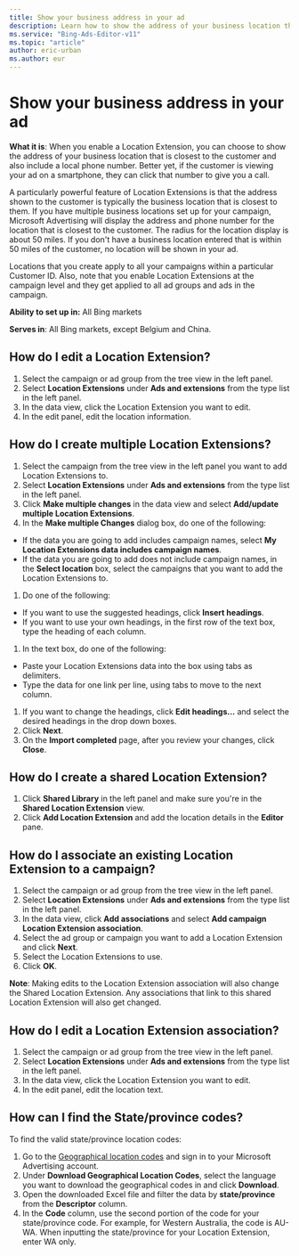 ```yaml
---
title: Show your business address in your ad
description: Learn how to show the address of your business location that's closest to the customer with Location Extensions.
ms.service: "Bing-Ads-Editor-v11"
ms.topic: "article"
author: eric-urban
ms.author: eur
---
```


# Show your business address in your ad

**What it is**:   When you enable a Location Extension, you can choose to show the address of your business location that is closest to the customer and also include a local phone number. Better yet, if the customer is viewing your ad on a smartphone, they can click that number to give you a call.

A particularly powerful feature of Location Extensions is that the address shown to the customer is typically the business location that is closest to them. If you have multiple business locations set up for your campaign, Microsoft Advertising will display the address and phone number for the location that is closest to the customer. The radius for the location display is about 50 miles. If you don't have a business location entered that is within 50 miles of the customer, no location will be shown in your ad.

Locations that you create apply to all your campaigns within a particular Customer ID. Also, note that you enable Location Extensions at the campaign level and they get applied to all ad groups and ads in the campaign.

**Ability to set up in:** All Bing markets

**Serves in**: All Bing markets, except Belgium and China.

## How do I edit a Location Extension?
1. Select the campaign or ad group from the tree view in the left panel.
1. Select **Location Extensions** under **Ads and extensions** from the type list in the left panel.
1. In the data view, click the Location Extension you want to edit.
1. In the edit panel, edit the location information.

## How do I create multiple Location Extensions?
1. Select the campaign from the tree view in the left panel you want to add Location Extensions to.
1. Select **Location Extensions** under **Ads and extensions** from the type list in the left panel.
1. Click **Make multiple changes** in the data view and select **Add/update multiple Location Extensions**.
1. In the **Make multiple Changes** dialog box, do one of the following:
  - If the data you are going to add includes campaign names, select **My Location Extensions data includes campaign names**.
  - If the data you are going to add does not include campaign names, in the **Select location** box, select the campaigns that you want to add the Location Extensions to.

1. Do one of the following:
  - If you want to use the suggested headings, click **Insert headings**.
  - If you want to use your own headings, in the first row of the text box, type the heading of each column.

1. In the text box, do one of the following:
  - Paste your Location Extensions data into the box using tabs as delimiters.
  - Type the data for one link per line, using tabs to move to the next column.

1. If you want to change the headings, click **Edit headings...** and select the desired headings in the drop down boxes.
1. Click **Next**.
1. On the **Import completed** page, after you review your changes, click **Close**.

## How do I create a shared Location Extension?
1. Click **Shared Library** in the left panel and make sure you're in the **Shared Location Extension** view.
1. Click **Add Location Extension** and add the location details in the **Editor** pane.

## How do I associate an existing Location Extension to a campaign?
1. Select the campaign or ad group from the tree view in the left panel.
1. Select **Location Extensions** under **Ads and extensions** from the type list in the left panel.
1. In the data view, click **Add associations** and select **Add campaign Location Extension association**.
1. Select the ad group or campaign you want to add a Location Extension and click **Next**.
1. Select the Location Extensions to use.
1. Click **OK**.

**Note**: Making edits to the Location Extension association will also change the Shared Location Extension. Any associations that link to this shared Location Extension will also get changed.

## How do I edit a Location Extension association?
1. Select the campaign or ad group from the tree view in the left panel.
1. Select **Location Extensions** under **Ads and extensions** from the type list in the left panel.
1. In the data view, click the Location Extension you want to edit.
1. In the edit panel, edit the location text.

## How can I find the State/province codes?
To find the valid state/province location codes:

1. Go to the [Geographical location codes](https://go.microsoft.com/fwlink?LinkId=851171) and sign in to your Microsoft Advertising account.
1. Under **Download Geographical Location Codes**, select the language you want to download the geographical codes in and click **Download**.
1. Open the downloaded Excel file and filter the data by **state/province** from the **Descriptor** column.
1. In the **Code** column, use the second portion of the code for your state/province code. For example, for Western Australia, the code is AU-WA. When inputting the state/province for your Location Extension, enter WA only.


